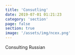 ```yaml
---
title: 'Consutling'
date: 2019-07-01 01:21:23
category: 'section'
page: false
section: true
image: '/assets/img/ncex.png'
---
```


Consulting Russian
